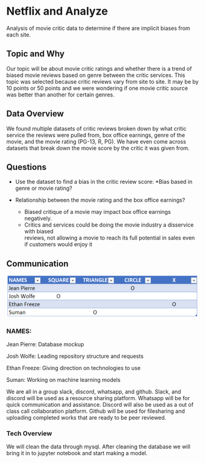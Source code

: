 # Netflix and Analyze
Analysis of movie critic data to determine if there are implicit biases from each site.

## Topic and Why
Our topic will be about movie critic ratings and whether there is a trend of biased movie reviews based on genre between the critic services. This topic was selected because critic reviews vary from site to site. It may be by 10 points or 50 points and we were wondering if one movie critic source was better than another for certain genres.

## Data Overview
We found multiple datasets of critic reviews broken down by what critic service the reviews were pulled from, box office earnings, genre of the movie, and the movie rating (PG-13, R, PG). We have even come across datasets that break down the movie score by the critic it was given from. 

## Questions

* Use the dataset to find a bias in the critic review score:
    *Bias based in genre or movie rating?

* Relationship between the movie rating and the box office earnings?
    * Biased critique of a movie may impact box office earnings negatively.
    * Critics and services could be doing the movie industry a disservice with biased           
        reviews, not allowing a movie to reach its full potential in sales even if customers would enjoy it

## Communication

![Roles.png](https://github.com/Cyber-Wolfe/Netflix_and_Analyze/blob/main/Resources/Roles.PNG)

### NAMES: 

Jean Pierre: Database mockup 

Josh Wolfe: Leading repository structure and requests

Ethan Freeze: Giving direction on technologies to use

Suman:  Working on machine learning models



We are all in a group slack, discord, whatsapp, and github. Slack, and discord will be used as a resource sharing platform. Whatsapp will be for quick communication and assistance. Discord will also be used as a out of class call collaboration platform. Github will be used for filesharing and uploading completed works that are ready to be peer reviewed.

### Tech Overview
We will clean the data through mysql. After cleaning the database we will bring it in to jupyter notebook and start making a model.
